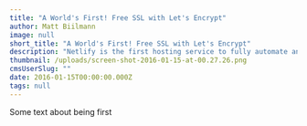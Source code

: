 ```yaml
---
title: "A World's First! Free SSL with Let's Encrypt"
author: Matt Biilmann
image: null
short_title: "A World's First! Free SSL with Let's Encrypt"
description: "Netlify is the first hosting service to fully automate and integrate Let's Encrypt. This means Free SSL for you!"
thumbnail: /uploads/screen-shot-2016-01-15-at-00.27.26.png
cmsUserSlug: ""
date: 2016-01-15T00:00:00.000Z
tags: null
---
```


Some text about being first